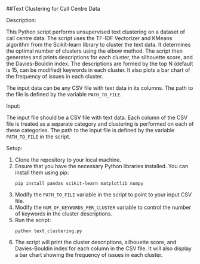 ##Text Clustering for Call Centre Data

Description:

This Python script performs unsupervised text clustering on a dataset of call centre data. The script uses the TF-IDF Vectorizer and KMeans algorithm from the Scikit-learn library to cluster the text data. It determines the optimal number of clusters using the elbow method. The script then generates and prints descriptions for each cluster, the silhouette score, and the Davies-Bouldin index. The descriptions are formed by the top N (default is 15, can be modified) keywords in each cluster. It also plots a bar chart of the frequency of issues in each cluster.

The input data can be any CSV file with text data in its columns. The path to the file is defined by the variable `PATH_TO_FILE`.

Input:

The input file should be a CSV file with text data. Each column of the CSV file is treated as a separate category and clustering is performed on each of these categories. The path to the input file is defined by the variable `PATH_TO_FILE` in the script.

Setup:

1. Clone the repository to your local machine.
2. Ensure that you have the necessary Python libraries installed. You can install them using pip:
   ```
   pip install pandas scikit-learn matplotlib numpy
   ```
3. Modify the `PATH_TO_FILE` variable in the script to point to your input CSV file.
4. Modify the `NUM_OF_KEYWORDS_PER_CLUSTER` variable to control the number of keywords in the cluster descriptions.
5. Run the script:
   ```
   python text_clustering.py
   ```
6. The script will print the cluster descriptions, silhouette score, and Davies-Bouldin index for each column in the CSV file. It will also display a bar chart showing the frequency of issues in each cluster.
